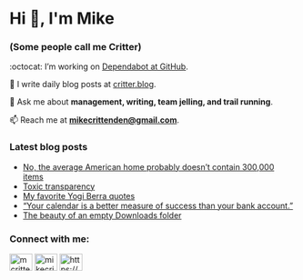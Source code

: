 # Hi 👋, I'm Mike
### (Some people call me Critter)

:octocat: I’m working on [Dependabot at GitHub](https://github.com/features/security).

📝 I write daily blog posts at [critter.blog](https://critter.blog).

💬 Ask me about **management, writing, team jelling, and trail running**.

📫 Reach me at **mikecrittenden@gmail.com**.

### Latest blog posts
<!-- BLOG-POST-LIST:START -->
- [No, the average American home probably doesn’t contain 300,000 items](https://critter.blog/2022/12/23/no-the-average-american-home-probably-doesnt-contain-300000-items/)
- [Toxic transparency](https://critter.blog/2022/12/22/toxic-transparency/)
- [My favorite Yogi Berra quotes](https://critter.blog/2022/12/21/my-favorite-yogi-berra-quotes/)
- [“Your calendar is a better measure of success than your bank account.”](https://critter.blog/2022/12/20/your-calendar-is-a-better-measure-of-success-than-your-bank-account/)
- [The beauty of an empty Downloads folder](https://critter.blog/2022/12/19/the-beauty-of-an-empty-downloads-folder/)
<!-- BLOG-POST-LIST:END -->

<h3 align="left">Connect with me:</h3>
<p align="left">
<a href="https://twitter.com/mcrittenden" target="blank"><img align="center" src="https://raw.githubusercontent.com/rahuldkjain/github-profile-readme-generator/master/src/images/icons/Social/twitter.svg" alt="mcrittenden" height="30" width="40" /></a>
<a href="https://linkedin.com/in/mikecrittenden" target="blank"><img align="center" src="https://raw.githubusercontent.com/rahuldkjain/github-profile-readme-generator/master/src/images/icons/Social/linked-in-alt.svg" alt="mikecrittenden" height="30" width="40" /></a>
<a href="https://critter.blog/feed/" target="blank"><img align="center" src="https://raw.githubusercontent.com/rahuldkjain/github-profile-readme-generator/master/src/images/icons/Social/rss.svg" alt="https://critter.blog/feed/" height="30" width="40" /></a>
</p>
